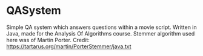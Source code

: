# QASystem
Simple QA system which answers questions within a movie script. Written in Java, made for the Analysis Of Algorithms course.
Stemmer algorithm used here was of Martin Porter. Credit: https://tartarus.org/martin/PorterStemmer/java.txt
